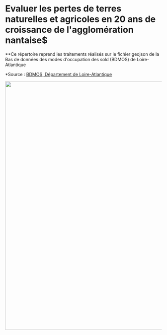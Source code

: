 # Evaluer les pertes de terres naturelles et agricoles en 20 ans de croissance de l'agglomération nantaise$

**Ce répertoire reprend les traitements réalisés sur le fichier geojson de la Bas de données des modes d'occupation des sold (BDMOS) de Loire-Atlantique

*Source : [BDMOS, Département de Loire-Atlantique](https://data.loire-atlantique.fr/explore/dataset/224400028_modes-occupation-sols-loire-atlantique/information/?disjunctive.commune&disjunctive.epci&disjunctive.scot&disjunctive.insee_dep&disjunctive.delegation&disjunctive.ocs_1_1949&disjunctive.ocs_1_1999&disjunctive.ocs_2_1999&disjunctive.ocs_3_1999&disjunctive.ocs_1_2004&disjunctive.ocs_2_2004&disjunctive.ocs_3_2004&disjunctive.ocs_1_2009&disjunctive.ocs_2_2009&disjunctive.ocs_3_2009&disjunctive.ocs_2_2012&disjunctive.ocs_3_2012&disjunctive.ocs_1_2016&disjunctive.ocs_2_2016&disjunctive.ocs_3_2016&disjunctive.ocs_1_2020&disjunctive.ocs_2_2020&disjunctive.ocs_3_2020&sort=objectid)


<img src="https://github.com/Denis-Vannier/??????" width="800" />
